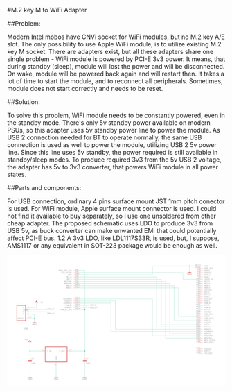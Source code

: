 #M.2 key M to WiFi Adapter

##Problem:

Modern Intel mobos have CNVi socket for WiFi modules, but no M.2 key A/E slot. The only possibility to use Apple WiFi module, is to utilize existing M.2 key M socket. There are adapters exist, but all these adapters share one single problem - WiFi module is powered by PCI-E 3v3 power. It means, that during standby (sleep), module will lost the power and will be disconnected. On wake, module will be powered back again and will restart then. It takes a lot of time to start the module, and to reconnect all peripherals. Sometimes, module does not start correctly and needs to be reset.

##Solution:

To solve this problem, WiFi module needs to be constantly powered, even in the standby mode. There's only 5v standby power available on modern PSUs, so this adapter uses 5v standby power line to power the module. As USB 2 connection needed for BT to operate normally, the same USB connection is used as well to power the module, utilizing USB 2 5v power line. Since this line uses 5v standby, the power required is still available in standby/sleep modes. To produce required 3v3 from the 5v USB 2 voltage, the adapter has 5v to 3v3 converter, that powers WiFi module in all power states.

##Parts and components:

For USB connection, ordinary 4 pins surface mount JST 1mm pitch conector is used. For WiFi module, Apple surface mount connector is used. I could not find it available to buy separately, so I use one unsoldered from other cheap adapter. The proposed schematic uses LDO to produce 3v3 from USB 5v, as buck converter can make unwanted EMI that could potentially affect PCI-E bus. 1.2 A 3v3 LDO, like LDL1117S33R, is used, but, I suppose, AMS1117 or any equivalent in SOT-223 package would be enough as well.

![Schematic](m2_to_apple.schematic.png)

